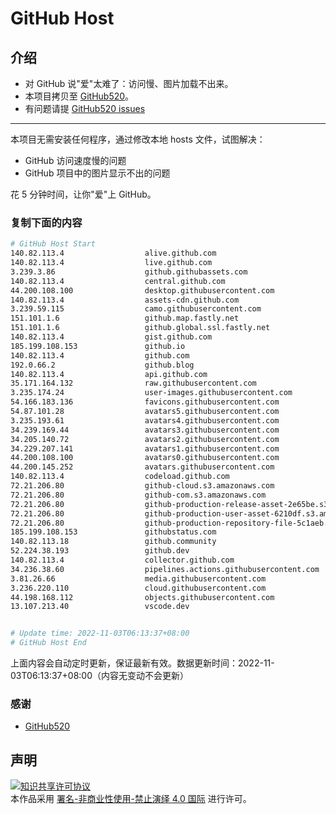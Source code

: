 # GitHub Host
## 介绍
- 对 GitHub 说"爱"太难了：访问慢、图片加载不出来。
- 本项目拷贝至 [GitHub520](https://github.com/521xueweihan/GitHub520)。
- 有问题请提 [GitHub520 issues](https://github.com/521xueweihan/GitHub520/issues/new)

---

本项目无需安装任何程序，通过修改本地 hosts 文件，试图解决：
- GitHub 访问速度慢的问题
- GitHub 项目中的图片显示不出的问题

花 5 分钟时间，让你"爱"上 GitHub。

### 复制下面的内容
```bash
# GitHub Host Start
140.82.113.4                  alive.github.com
140.82.113.4                  live.github.com
3.239.3.86                    github.githubassets.com
140.82.113.4                  central.github.com
44.200.108.100                desktop.githubusercontent.com
140.82.113.4                  assets-cdn.github.com
3.239.59.115                  camo.githubusercontent.com
151.101.1.6                   github.map.fastly.net
151.101.1.6                   github.global.ssl.fastly.net
140.82.113.4                  gist.github.com
185.199.108.153               github.io
140.82.113.4                  github.com
192.0.66.2                    github.blog
140.82.113.4                  api.github.com
35.171.164.132                raw.githubusercontent.com
3.235.174.24                  user-images.githubusercontent.com
54.166.183.136                favicons.githubusercontent.com
54.87.101.28                  avatars5.githubusercontent.com
3.235.193.61                  avatars4.githubusercontent.com
34.239.169.44                 avatars3.githubusercontent.com
34.205.140.72                 avatars2.githubusercontent.com
34.229.207.141                avatars1.githubusercontent.com
44.200.108.100                avatars0.githubusercontent.com
44.200.145.252                avatars.githubusercontent.com
140.82.113.4                  codeload.github.com
72.21.206.80                  github-cloud.s3.amazonaws.com
72.21.206.80                  github-com.s3.amazonaws.com
72.21.206.80                  github-production-release-asset-2e65be.s3.amazonaws.com
72.21.206.80                  github-production-user-asset-6210df.s3.amazonaws.com
72.21.206.80                  github-production-repository-file-5c1aeb.s3.amazonaws.com
185.199.108.153               githubstatus.com
140.82.113.18                 github.community
52.224.38.193                 github.dev
140.82.113.4                  collector.github.com
34.236.38.60                  pipelines.actions.githubusercontent.com
3.81.26.66                    media.githubusercontent.com
3.236.220.110                 cloud.githubusercontent.com
44.198.168.112                objects.githubusercontent.com
13.107.213.40                 vscode.dev


# Update time: 2022-11-03T06:13:37+08:00
# GitHub Host End

```
上面内容会自动定时更新，保证最新有效。数据更新时间：2022-11-03T06:13:37+08:00（内容无变动不会更新）

### 感谢

- [GitHub520](https://github.com/521xueweihan/GitHub520)

## 声明
<a rel="license" href="https://creativecommons.org/licenses/by-nc-nd/4.0/deed.zh"><img alt="知识共享许可协议" style="border-width: 0" src="https://licensebuttons.net/l/by-nc-nd/4.0/88x31.png"></a><br>本作品采用 <a rel="license" href="https://creativecommons.org/licenses/by-nc-nd/4.0/deed.zh">署名-非商业性使用-禁止演绎 4.0 国际</a> 进行许可。